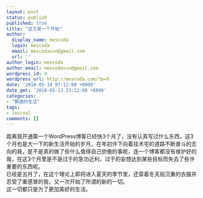 ```yaml
---
layout: post
status: publish
published: true
title: "这又是一个开始"
author:
  display_name: mescoda
  login: mescoda
  email: mescodasun@gmail.com
  url: ''
author_login: mescoda
author_email: mescodasun@gmail.com
wordpress_id: 9
wordpress_url: http://mescoda.com/?p=9
date: '2010-05-14 07:12:08 +0800'
date_gmt: '2010-05-13 23:12:08 +0800'
categories:
- "飘逸的生活"
tags:
- Journal
comments: []
---
```

<p>距离我开通第一个WordPress博客已经快3个月了，没有认真写过什么东西，这3个月也是大一下的新生活开始的岁月，在年初许下向着技术宅的道路不断奋斗的志向的我，是不是真的做了些什么值得自己骄傲的事呢，连一个博客都没有维护好的我，在这3个月里是不是过于的急功近利，过于的妄想达到某些目标而失去了些许重要的东西呢。<br />
已经是五月了，在这个理论上即将进入夏天的季节里，还穿着冬天般沉重的衣服并忍受了重感冒的我，又一次开始了所谓的新的一切。<br />
这一切都只是为了更加美好的生活。</p>
